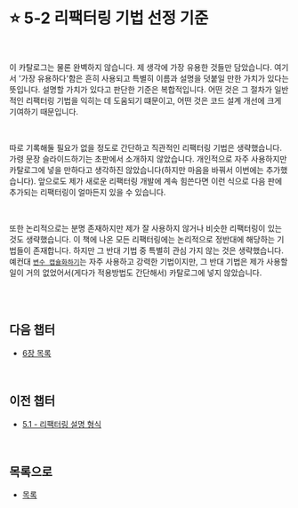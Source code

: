 # :star: 5-2 리팩터링 기법 선정 기준

<br>

이 카탈로그는 물론 완벽하지 않습니다. 제 생각에 가장 유용한 것들만 담았습니다. 여기서 '가장 유용하다'함은 흔히 사용되고 특별히 이름과 설명을 덧붙일 만한 가치가 있다는 뜻입니다. 설명할 가치가 있다고 판단한 기준은 복합적입니다. 어떤 것은 그 절차가 일반적인 리팩터링 기법을 익히는 데 도움되기 떄문이고, 어떤 것은 코드 설계 개선에 크게 기여하기 때문입니다.

<br>

따로 기록해둘 필요가 없을 정도로 간단하고 직관적인 리팩터링 기법은 생략했습니다. 가령 문장 슬라이드하기는 초판에서 소개하지 않았습니다. 개인적으로 자주 사용하지만 카탈로그에 넣을 만하다고 생각하진 않았습니다(하지만 마음을 바꿔서 이번에는 추가했습니다). 앞으로도 제가 새로운 리팩터링 개발에 계속 힘쓴다면 이런 식으로 다음 판에 추가되는 리팩터링이 얼마든지 있을 수 있습니다.

<br>

또한 논리적으로는 분명 존재하지만 제가 잘 사용하지 않거나 비슷한 리팩터링이 있는 것도 생략했습니다. 이 책에 나온 모든 리팩터링에는 논리적으로 정반대에 해당하는 기법들이 존재합니다. 하지만 그 반대 기법 중 특별히 관심 가지 않는 것은 생략했습니다. 예컨대 [`변수 캡슐화하기`](https://github.com/Esoolgnah/Summary_of_Refactoring_2nd_Edition/blob/main/Notes/06_기본적인_리팩터링/06_06_변수_캡슐화하기.md)는 자주 사용하고 강력한 기법이지만, 그 반대 기법은 제가 사용할 일이 거의 없었어서(게다가 적용방법도 간단해서) 카탈로그에 넣지 않았습니다.

<br>

<br>

## 다음 챕터

- [6장 목록](https://github.com/Esoolgnah/Summary_of_Refactoring_2nd_Edition/blob/main/Notes/06_기본적인_리팩터링/06_00_기본적인_리팩터링.md)

<br>

## 이전 챕터

- [5.1 - 리팩터링 설명 형식](https://github.com/Esoolgnah/Summary_of_Refactoring_2nd_Edition/blob/main/Notes/05_리팩터링_카탈로그_보는_법/05_01_리팩터링_설명_형식.md)

<br>

## 목록으로

- [목록](https://github.com/Esoolgnah/Summary_of_Refactoring_2nd_Edition/blob/main/Notes/05_리팩터링_카탈로그_보는_법/05_00_리팩터링_카탈로그_보는_법.md)
